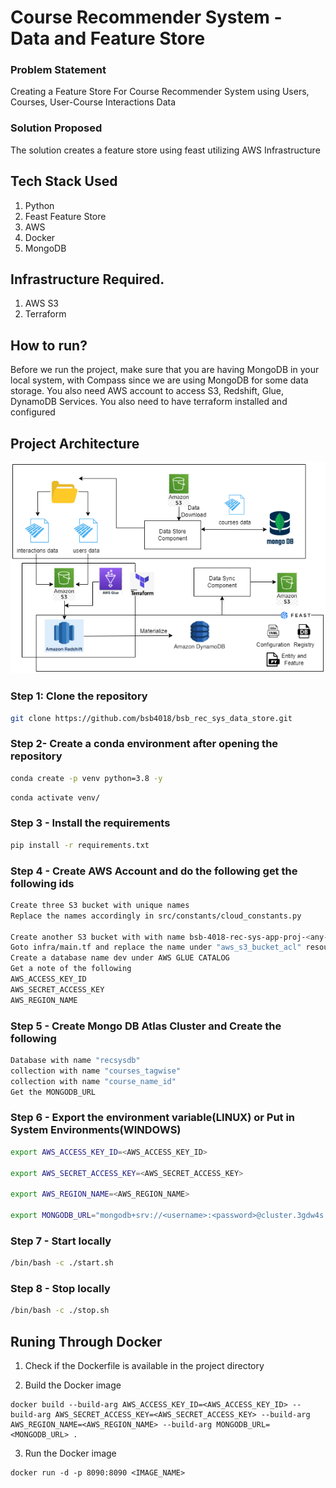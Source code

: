 # Course Recommender System - Data and Feature Store

### Problem Statement
Creating a Feature Store For Course Recommender System using Users, Courses, User-Course Interactions Data 

### Solution Proposed 
The solution creates a feature store using feast utilizing AWS Infrastructure

## Tech Stack Used
1. Python 
2. Feast Feature Store
3. AWS
4. Docker
5. MongoDB

## Infrastructure Required.

1. AWS S3
2. Terraform


## How to run?
Before we run the project, make sure that you are having MongoDB in your local system, with Compass since we are using MongoDB for some data storage. You also need AWS account to access S3, Redshift, Glue, DynamoDB Services. You also need to have terraform installed and configured


## Project Architecture
![image](https://github.com/bsb4018/bsb_rec_sys_data_store/blob/main/images/dcv22.drawio.png)


### Step 1: Clone the repository
```bash
git clone https://github.com/bsb4018/bsb_rec_sys_data_store.git
```

### Step 2- Create a conda environment after opening the repository

```bash
conda create -p venv python=3.8 -y
```

```bash
conda activate venv/
```

### Step 3 - Install the requirements
```bash
pip install -r requirements.txt
```

### Step 4 - Create AWS Account and do the following get the following ids
```bash
Create three S3 bucket with unique names 
Replace the names accordingly in src/constants/cloud_constants.py 

Create another S3 bucket with with name bsb-4018-rec-sys-app-proj-<any-unique-key>
Goto infra/main.tf and replace the name under "aws_s3_bucket_acl" resource
Create a database name dev under AWS GLUE CATALOG
Get a note of the following
AWS_ACCESS_KEY_ID
AWS_SECRET_ACCESS_KEY
AWS_REGION_NAME
```

### Step 5 - Create Mongo DB Atlas Cluster and Create the following 
```bash
Database with name "recsysdb"
collection with name "courses_tagwise"         
collection with name "course_name_id"
Get the MONGODB_URL
```

### Step 6 - Export the environment variable(LINUX) or Put in System Environments(WINDOWS)
```bash
export AWS_ACCESS_KEY_ID=<AWS_ACCESS_KEY_ID>

export AWS_SECRET_ACCESS_KEY=<AWS_SECRET_ACCESS_KEY>

export AWS_REGION_NAME=<AWS_REGION_NAME>

export MONGODB_URL="mongodb+srv://<username>:<password>@cluster.3gdw4s.mongodb.net/?retryWrites=true&w=majority"
```


### Step 7 - Start locally
```bash
/bin/bash -c ./start.sh
```

### Step 8 - Stop locally
```bash
/bin/bash -c ./stop.sh
```

## Runing Through Docker

1. Check if the Dockerfile is available in the project directory

2. Build the Docker image
```
docker build --build-arg AWS_ACCESS_KEY_ID=<AWS_ACCESS_KEY_ID> --build-arg AWS_SECRET_ACCESS_KEY=<AWS_SECRET_ACCESS_KEY> --build-arg AWS_REGION_NAME=<AWS_REGION_NAME> --build-arg MONGODB_URL=<MONGODB_URL> . 

```

3. Run the Docker image
```
docker run -d -p 8090:8090 <IMAGE_NAME>
```
